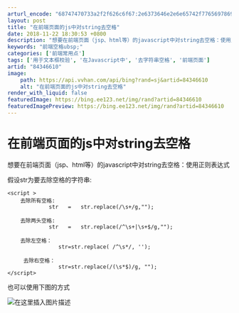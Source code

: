 ```yaml
---
arturl_encode: "68747470733a2f2f626c6f67:2e6373646e2e6e65742f77656978696e5f3433363636383539:2f61727469636c652f64657461696c732f3834333436363130"
layout: post
title: "在前端页面的js中对string去空格"
date: 2018-11-22 18:30:53 +0800
description: "想要在前端页面（jsp、html等）的javascript中对string去空格：使用正则表达式，而"
keywords: "前端空格ubsp;"
categories: ['前端常用点']
tags: ['用于文本框校验', '在Javascript中', '去字符串空格', '前端页面']
artid: "84346610"
image:
    path: https://api.vvhan.com/api/bing?rand=sj&artid=84346610
    alt: "在前端页面的js中对string去空格"
render_with_liquid: false
featuredImage: https://bing.ee123.net/img/rand?artid=84346610
featuredImagePreview: https://bing.ee123.net/img/rand?artid=84346610
---
```


# 在前端页面的js中对string去空格

想要在前端页面（jsp、html等）的javascript中对string去空格：使用正则表达式

假设str为要去除空格的字符串:

```
<script >
    去除所有空格:     
             str   =   str.replace(/\s+/g,"");      
             
    去除两头空格:         
             str   =   str.replace(/^\s+|\s+$/g,"");
             
    去除左空格：      
                str=str.replace( /^\s*/, '');
                
     去除右空格：       
                str=str.replace(/(\s*$)/g, "");
</script>

```

也可以使用下图的方式
  
![在这里插入图片描述](https://i-blog.csdnimg.cn/blog_migrate/29fffc8766a471849f22652ca4e0666c.png)